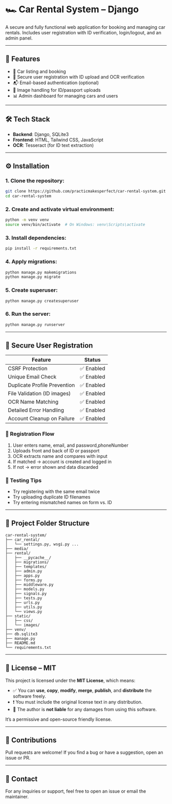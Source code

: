 
# 🏎️ Car Rental System – Django

A secure and fully functional web application for booking and managing car rentals. Includes user registration with ID verification, login/logout, and an admin panel.

---

## 📌 Features

- 🚗 Car listing and booking
- 🔐 Secure user registration with ID upload and OCR verification
- 📬 Email-based authentication (optional)
- 📂 Image handling for ID/passport uploads
- 📊 Admin dashboard for managing cars and users

---

## 🛠️ Tech Stack

- **Backend**: Django, SQLite3
- **Frontend**: HTML, Tailwind CSS, JavaScript
- **OCR**: Tesseract (for ID text extraction)

---

## ⚙️ Installation

### 1. Clone the repository:

```bash
git clone https://github.com/practicmakesperfect/car-rental-system.git
cd car-rental-system
```

### 2. Create and activate virtual environment:

```bash
python -m venv venv
source venv/bin/activate  # On Windows: venv\Scripts\activate
```

### 3. Install dependencies:

```bash
pip install -r requirements.txt
```

### 4. Apply migrations:

```bash
python manage.py makemigrations
python manage.py migrate
```

### 5. Create superuser:

```bash
python manage.py createsuperuser
```

### 6. Run the server:

```bash
python manage.py runserver
```

---

## 🔐 Secure User Registration

| Feature                           | Status     |
|----------------------------------|------------|
| CSRF Protection                  | ✅ Enabled |
| Unique Email Check               | ✅ Enabled |
| Duplicate Profile Prevention     | ✅ Enabled |
| File Validation (ID images)      | ✅ Enabled |
| OCR Name Matching                | ✅ Enabled |
| Detailed Error Handling          | ✅ Enabled |
| Account Cleanup on Failure       | ✅ Enabled |

### 👥 Registration Flow

1. User enters name, email, and password,phoneNumber
2. Uploads front and back of ID or passport
3. OCR extracts name and compares with input
4. If matched → account is created and logged in
5. If not → error shown and data discarded

### 🧪 Testing Tips

- Try registering with the same email twice
- Try uploading duplicate ID filenames
- Try entering mismatched names on form vs. ID

---

## 📁 Project Folder Structure

```
car-rental-system/
├── car_rental/
│   └── settings.py, wsgi.py ...
├── media/
├── rental/
│   ├── __pycache__/
│   ├── migrations/
│   ├── templates/
│   ├── admin.py
│   ├── apps.py
│   ├── forms.py
│   ├── middleware.py
│   ├── models.py
│   ├── signals.py
│   ├── tests.py
│   ├── urls.py
│   ├── utils.py
│   └── views.py
├── static/
│   ├── css/
│   └── images/
├── venv/
├── db.sqlite3
├── manage.py
├── README.md
└── requirements.txt
```

---

## 📄 License – MIT

This project is licensed under the **MIT License**, which means:

- ✅ You can **use**, **copy**, **modify**, **merge**, **publish**, and **distribute** the software freely.
- ❗ You must include the original license text in any distribution.
- 🚫 The author is **not liable** for any damages from using this software.

It’s a permissive and open-source friendly license.

---

## 🙌 Contributions

Pull requests are welcome! If you find a bug or have a suggestion, open an issue or PR.

---

## 📧 Contact

For any inquiries or support, feel free to open an issue or email the maintainer.
